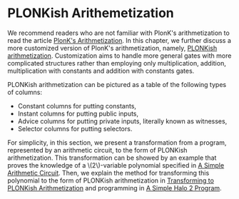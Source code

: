# PLONKish Arithemetization
We recommend readers who are not familiar with PlonK's arithmetization to read the article [PlonK's Arithmetization](./../../plonk/arithmetization/section.md). In this chapter, we further discuss a more customized version of PlonK's arithmetization, namely, [PLONKish arithmetization](https://zcash.github.io/halo2/). Customization aims to handle more general gates with more complicated structures rather than employing only multiplication, addition, multiplication with constants and addition with constants gates. 

PLONKish arithmetization can be pictured as a table of the following types of columns:
- Constant columns for putting constants,
- Instant columns for putting public inputs,
- Advice columns for putting private inputs, literally known as witnesses,
- Selector columns for putting selectors.

For simplicity, in this section, we present a transformation from a program, represented by an arithmetic circuit, to the form of PLONKish arithmetization. This transformation can be showed by an example that proves the knowledge of a \\(2\\)-variable polynomial specified in [A Simple Arithmetic Circuit](./simple_arithmetic_circuit.md). Then, we explain the method for transforming this polynomial to the form of PLONKish arithmetization in [Transforming to PLONKish Arithmetization](./transforming_to_plonkish_arithmetization.md) and programming in [A Simple Halo 2 Program](./../simple_example/section.md).